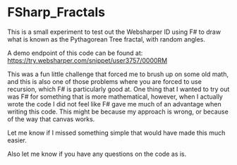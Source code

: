 # FSharp_Fractals
This is a small experiment to test out the Websharper ID using F# to draw what is known as the Pythagorean Tree fractal, with random angles.

A demo endpoint of this code can be found at: https://try.websharper.com/snippet/user3757/0000RM

This was a fun little challenge that forced me to brush up on some old math, and this is also one of those problems where you are forced to use recursion, which F# is particularly good at.
One thing that I wanted to try out was F# for something that is more mathematical, however, when I actually wrote the code I did not feel like F# gave me much of an advantage when writing this code.
This might be because my approach is wrong, or because of the way that canvas works.

Let me know if I missed something simple that would have made this much easier.

Also let me know if you have any questions on the code as is.
